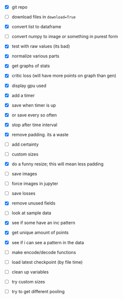 - [x] git repo
- [ ] download files in `download=True`
- [x] convert list to dataframe
- [ ] convert numpy to image or something in purest form
- [x] test with raw values (its bad)
- [x] normalize various parts
- [x] get graphs of stats
- [x] critic loss (will have more points on graph than gen)
- [x] display gpu used
- [x] add a timer
- [x] save when timer is up
- [x] or save every so often
- [x] stop after time interval
- [x] remove padding. its a waste
- [ ] add certainty
- [ ] custom sizes
- [x] do a funny resize; this will mean less padding
- [ ] save images
- [ ] force images in jupyter
- [ ] save losses
- [x] remove unused fields
- [ ] look at sample data
- [x] see if some have an inc pattern
- [x] get unique amount of points
- [x] see if i can see a pattern in the data
- [ ] make encode/decode functions
- [ ] load latest checkpoint (by file time)

- [ ] clean up variables
- [ ] try custom sizes
- [ ] try to get different pooling

